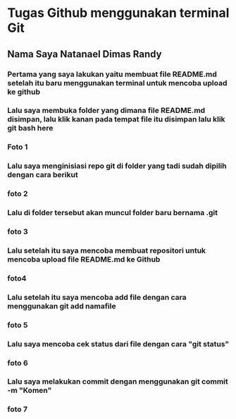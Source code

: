 # Tugas Github menggunakan terminal Git

## Nama Saya Natanael Dimas Randy

### Pertama yang saya lakukan yaitu membuat file README.md setelah itu baru menggunakan terminal untuk mencoba upload ke github

### Lalu saya membuka folder yang dimana file README.md disimpan, lalu klik kanan pada tempat file itu disimpan lalu klik git bash here
### Foto 1

### Lalu saya menginisiasi repo git di folder yang tadi sudah dipilih dengan cara berikut
### foto 2

### Lalu di folder tersebut akan muncul folder baru bernama .git
### foto 3

### Lalu setelah itu saya mencoba membuat repositori untuk mencoba upload file README.md ke Github

### foto4

### Lalu setelah itu saya mencoba add file dengan cara menggunakan git add namafile

### foto 5

### Lalu saya mencoba cek status dari file dengan cara "git status"

### foto 6

### Lalu saya melakukan commit dengan menggunakan git commit -m "Komen"

### foto 7

